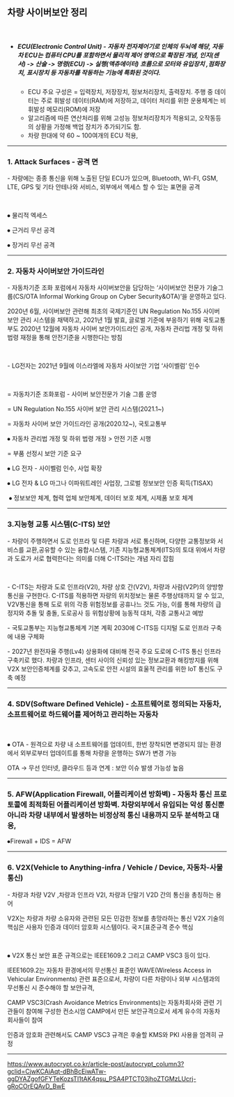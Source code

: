 ## 차량 사이버보안 정리 

​    

- ##### ECU(Electronic Control Unit) - 자동차 전자제어기로 인체의 두뇌에 해당, 자동차 ECU는 컴퓨터 CPU를 포함하면서 물리적 제어 영역으로 확장된 개념, 인지(센서) -> 산술 -> 명령(ECU) -> 실행(액츄에이터) 흐름으로 모터와 유입장치 ,점화장치, 표시장치 등 자동차를 작동하는 기능에 특화된 것이다. 

  - ECU 주요 구성은 = 입력장치, 저장장치, 정보처리장치, 출력장치. 주행 중 데이터는 주로 휘발성 데이터(RAM)에 저장하고, 데이터 처리를 위한 운용체계는 비휘발성 메모리(ROM)에 저장
  - 알고리즘에 따른 연산처리를 위해 고성능 정보처리장치가 적용되고, 오작동등의 상황을 가정해 백업 장치가 추가되기도 함.
  - 차량 한대에 약 60 ~ 100여개의 ECU 적용, 

---


### 1. Attack Surfaces - 공격 면 

\- 차량에는 종종 통신을 위해 노출된 단일 ECU가 있으며, Bluetooth, WI-FI, GSM, LTE, GPS 및 기타 안테나와 서비스, 외부에서 엑세스 할 수 있는 표면을 공격

​    

⦁ 물리적 엑세스

⦁ 근거리 무선 공격

⦁ 장거리 무선 공격

---



### 2. 자동차 사이버보안 가이드라인

\- 자동차기준 조화 포럼에서 자동차 사이버보안을 담당하는 ‘사이버보안 전문가 기술그룹(CS/OTA Informal Working Group on Cyber Security&OTA)’을 운영하고 있다.

2020년 6월, 사이버보안 관련해 최초의 국제기준인 UN Regulation No.155 사이버 보안 관리 시스템을 채택하고, 2021년 1월 발효, 글로벌 기준에 부응하기 위해 국토교통부도 2020년 12월에 자동차 사이버 보안가이드라인 공개, 자동차 관리법 개정 및 하위 법령 재정을 통해 안전기준을 시행한다는 방침

​    

\- LG전자는 2021년 9월에 이스라엘에 자동차 사이보안 기업 ‘사이벨럼’ 인수 

​    

= 자동차기준 조화포럼 - 사이버 보안전문가 기술 그룹 운영

= UN Regulation No.155 사이버 보안 관리 시스템(2021.1~)

= 자동차 사이버 보안 가이드라인 공개(2020.12~), 국토교통부

  ⦁ 자동차 관리법 개정 및 하위 법령 개정 > 안전 기준 시행

= 부품 선정시 보안 기준 요구

  ⦁ LG 전자 - 사이벨럼 인수, 사업 확장

  ⦁ LG 전자 & LG 마그나 이파워트레인 사업장, 그로벌 정보보안 인증 획득(TISAX)

​    ⦁ 정보보안 체계, 협력 업체 보안체계, 데이터 보호 체계, 시제품 보호 체계

---



### 3.지능형 교통 시스템(C-ITS) 보안

\- 차량이 주행하면서 도로 인프라 및 다른 차량과 서로 통신하며, 다양한 교통정보와 서비스를 교환,공유할 수 있는 융합시스템, 기존 지능형교통체계(ITS)의 토대 위에서 차량과 도로가 서로 협력한다는 의미를 더해 C-ITS라는 개념 자리 잡힘

​    

\- C-ITS는 차량과 도로 인프라(V2I), 차량 상호 간(V2V), 차량과 사람(V2P)의 양방향 통신을 구현한다. C-ITS를 적용하면 자량의 위치정보는 물론 주행상태까지 알 수 있고, V2V통신을 통해 도로 위의 각종 위험정보를 공휴나느 것도 가능, 이를 통해 차량의 급정지와 추돌 및 충돌, 도로공사 등 위험상황에 능동적 대처, 각종 교통사고 예방

\- 국토교통부는 지능형교통체계 기본 계획 2030에 C-ITS등 디지털 도로 인프라 구축에 내용 구체화

\- 2027년 완전자율 주행(Lv4) 상용화에 대비해 전국 주요 도로에 C-ITS 통신 인프라 구축키로 했다. 차량과 인프라, 센터 사이의 신뢰성 있는 정보교환과 해킹방지를 위해 V2X 보안인증체계를 갖추고, 고속도로 안전 시설의 효울적 관리를 위한 IoT 통신도 구축 예정

---


### 4. SDV(Software Defined Vehicle) - 소프트웨어로 정의되는 자동차, 소프트웨어로 하드웨어를 제어하고 관리하는 자동차

​    

⦁ OTA - 원격으로 차량 내 소프트웨어를 업데이트, 한번 장착되면 변경되지 않는 환경에서 외부로부터 업데이트를 통해 차량을 운행하는 SW가 변경 가능

OTA -> 무선 인터넷, 클라우드 등과 연계 : 보안 이슈 발생 가능성 높음

---



### 5. AFW(Application Firewall, 어플리케이션 방화벽) - 자동차 통신 프로토콜에 최적화된 어플리케이션 방화벽. 차량외부에서 유입되는 악성 통신뿐 아니라 차량 내부에서 발생하는 비정상적 통신 내용까지 모두 분석하고 대응, 

⦁Firewall + IDS = AFW

---

### 6. V2X(Vehicle to Anything-infra / Vehicle / Device, 자동차-사물 통신)

\- 차량과 차량 V2V ,차량과 인프라 V2I, 차량과 단말기 V2D 간의 통신을 총칭하는 용어

V2X는 차량과 차량 소유자와 관련된 모든 민감한 정보를 총망라하는 통신 V2X 기술의 핵심은 사용자 인증과 데이터 암호화 시스템이다. 국ㅈ[표준규격 준수 핵심

​    

⦁ V2X 통신 보안 표준 규격으로는 IEEE1609.2 그리고 CAMP VSC3 등이 있다. 

IEEE1609.2는 자동차 환경에서의 무선통신 표준인 WAVE(Wireless Access in Vehicular Environments) 관련 표준으로서, 차량이 다른 차량이나 외부 시스템과의 무선통신 시 준수해야 할 보안규격, 

CAMP VSC3(Crash Avoidance Metrics Environments)는 자동차회사와 관련 기관들이 참여해 구성한 컨소시엄 CAMP에서 만든 보안규격으로서 세계 유수의 자동차 회사들이 참여

인증과 암호화 관련해서도 CAMP VSC3 규격은 후술할 KMS와 PKI 사용을 엄격히 규정

---



https://www.autocrypt.co.kr/article-post/autocrypt_column3?gclid=CjwKCAiAqt-dBhBcEiwATw-ggDYAZgofGFYTeKozsTl1tAK4qsu_PSA4PTCT03jhoZTGMzLUcrj-gRoCOrEQAvD_BwE

